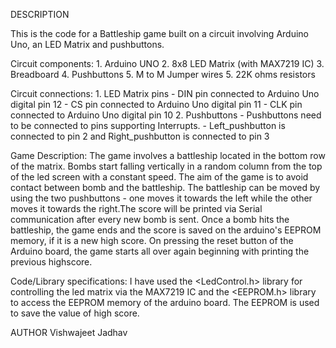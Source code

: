 DESCRIPTION

This is the code for a Battleship game built on a circuit involving Arduino Uno, an LED Matrix and pushbuttons. 

Circuit components: 
       1. Arduino UNO
       2. 8x8 LED Matrix (with MAX7219 IC)
       3. Breadboard
       4. Pushbuttons
       5. M to M Jumper wires
       5. 22K ohms resistors

Circuit connections:
       1. LED Matrix pins
            - DIN pin connected to Arduino Uno digital pin 12
            - CS pin connected to Arduino Uno digital pin 11
            - CLK pin connected to Arduino Uno digital pin 10
        2. Pushbuttons
            - Pushbuttons need to be connected to pins supporting Interrupts.
            - Left_pushbutton is connected to pin 2 and Right_pushbutton is connected to pin 3

Game Description:
       The game involves a battleship located in the bottom row of the matrix. Bombs start falling vertically in a random column from the top of the led screen with a constant speed. The aim of the game is to avoid contact between bomb and the battleship. The battleship can be moved by using the two pushbuttons - one moves it towards the left while the other moves it towards the right.The score will be printed via Serial communication after every new bomb is sent. Once a bomb hits the battleship, the game ends and the score is saved on the arduino's EEPROM memory, if it is a new high score. On pressing the reset button of the Arduino board, the game starts all over again beginning with printing the previous highscore.

Code/Library specifications:
       I have used the <LedControl.h> library for controlling the led matrix via the MAX7219 IC and the <EEPROM.h> library to access the EEPROM memory of the arduino board. The EEPROM is used to save the value of high score. 

AUTHOR
      Vishwajeet Jadhav
      